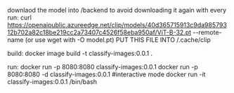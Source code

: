 downlaod the model into /backend to avoid downloading it again with every run:
curl https://openaipublic.azureedge.net/clip/models/40d365715913c9da98579312b702a82c18be219cc2a73407c4526f58eba950af/ViT-B-32.pt --remote-name
(or use wget with -O model.pt)
PUT THIS FILE INTO /.cache/clip


build:
docker image build -t classify-images:0.0.1 .

run:
docker run -p 8080:8080 classify-images:0.0.1
docker run -p 8080:8080 -d classify-images:0.0.1
#interactive mode
docker run -it classify-images:0.0.1 /bin/bash 


